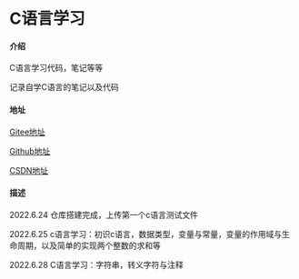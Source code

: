 # C语言学习

#### 介绍
C语言学习代码，笔记等等

记录自学C语言的笔记以及代码

#### 地址

[Gitee地址](https://gitee.com/deng-yu-feng/c-language-learning)

[Github地址](https://github.com/deng-yu-feng/C-learing)

[CSDN地址](https://blog.csdn.net/weixin_54892866/category_11884696.html)

#### 描述

2022.6.24 仓库搭建完成，上传第一个c语言测试文件

2022.6.25 c语言学习：初识c语言，数据类型，变量与常量，变量的作用域与生命周期，以及简单的实现两个整数的求和等

2022.6.28 C语言学习：字符串，转义字符与注释

